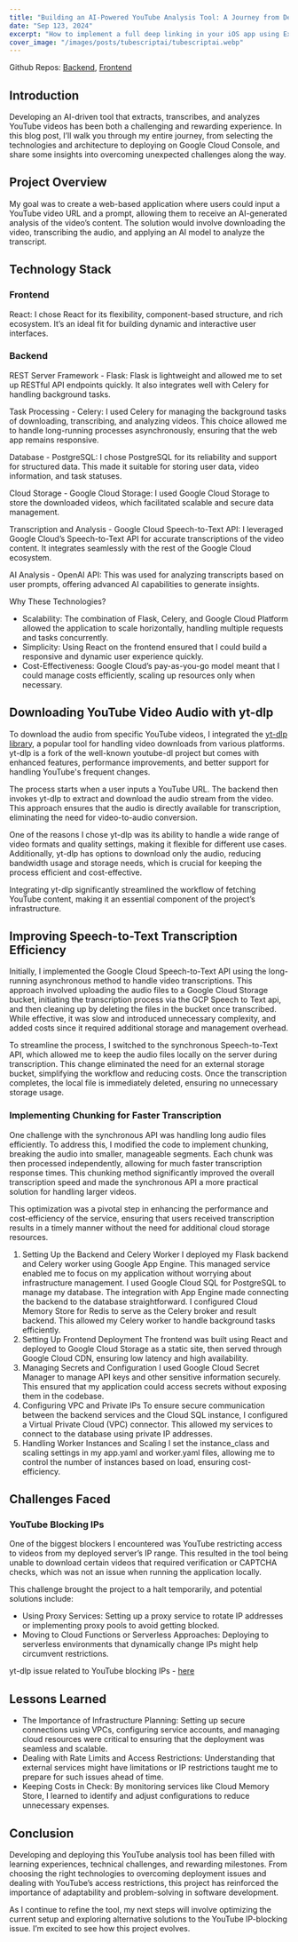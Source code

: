 ```yaml
---
title: "Building an AI-Powered YouTube Analysis Tool: A Journey from Development to Deployment"
date: "Sep 123, 2024"
excerpt: "How to implement a full deep linking in your iOS app using Expo and Firebase."
cover_image: "/images/posts/tubescriptai/tubescriptai.webp"
---
```


Github Repos: [Backend](https://github.com/CodeJonesW/tubeScriptAiServer), [Frontend](https://github.com/CodeJonesW/tubeScriptAiWebApp)

## Introduction

Developing an AI-driven tool that extracts, transcribes, and analyzes YouTube videos has been both a challenging and rewarding experience. In this blog post, I’ll walk you through my entire journey, from selecting the technologies and architecture to deploying on Google Cloud Console, and share some insights into overcoming unexpected challenges along the way.

## Project Overview

My goal was to create a web-based application where users could input a YouTube video URL and a prompt, allowing them to receive an AI-generated analysis of the video’s content. The solution would involve downloading the video, transcribing the audio, and applying an AI model to analyze the transcript.

## Technology Stack

### Frontend

React: I chose React for its flexibility, component-based structure, and rich ecosystem. It’s an ideal fit for building dynamic and interactive user interfaces.

### Backend

REST Server Framework - Flask: Flask is lightweight and allowed me to set up RESTful API endpoints quickly. It also integrates well with Celery for handling background tasks.

Task Processing - Celery: I used Celery for managing the background tasks of downloading, transcribing, and analyzing videos. This choice allowed me to handle long-running processes asynchronously, ensuring that the web app remains responsive.

Database - PostgreSQL: I chose PostgreSQL for its reliability and support for structured data. This made it suitable for storing user data, video information, and task statuses.

Cloud Storage - Google Cloud Storage: I used Google Cloud Storage to store the downloaded videos, which facilitated scalable and secure data management.

Transcription and Analysis - Google Cloud Speech-to-Text API: I leveraged Google Cloud’s Speech-to-Text API for accurate transcriptions of the video content. It integrates seamlessly with the rest of the Google Cloud ecosystem.

AI Analysis - OpenAI API: This was used for analyzing transcripts based on user prompts, offering advanced AI capabilities to generate insights.

Why These Technologies?

- Scalability: The combination of Flask, Celery, and Google Cloud Platform allowed the application to scale horizontally, handling multiple requests and tasks concurrently.
- Simplicity: Using React on the frontend ensured that I could build a responsive and dynamic user experience quickly.
- Cost-Effectiveness: Google Cloud’s pay-as-you-go model meant that I could manage costs efficiently, scaling up resources only when necessary.

## Downloading YouTube Video Audio with yt-dlp

To download the audio from specific YouTube videos, I integrated the [yt-dlp library](https://github.com/yt-dlp/yt-dlp), a popular tool for handling video downloads from various platforms. yt-dlp is a fork of the well-known youtube-dl project but comes with enhanced features, performance improvements, and better support for handling YouTube's frequent changes.

The process starts when a user inputs a YouTube URL. The backend then invokes yt-dlp to extract and download the audio stream from the video. This approach ensures that the audio is directly available for transcription, eliminating the need for video-to-audio conversion.

One of the reasons I chose yt-dlp was its ability to handle a wide range of video formats and quality settings, making it flexible for different use cases. Additionally, yt-dlp has options to download only the audio, reducing bandwidth usage and storage needs, which is crucial for keeping the process efficient and cost-effective.

Integrating yt-dlp significantly streamlined the workflow of fetching YouTube content, making it an essential component of the project’s infrastructure.

## Improving Speech-to-Text Transcription Efficiency

Initially, I implemented the Google Cloud Speech-to-Text API using the long-running asynchronous method to handle video transcriptions. This approach involved uploading the audio files to a Google Cloud Storage bucket, initiating the transcription process via the GCP Speech to Text api, and then cleaning up by deleting the files in the bucket once transcribed. While effective, it was slow and introduced unnecessary complexity, and added costs since it required additional storage and management overhead.

To streamline the process, I switched to the synchronous Speech-to-Text API, which allowed me to keep the audio files locally on the server during transcription. This change eliminated the need for an external storage bucket, simplifying the workflow and reducing costs. Once the transcription completes, the local file is immediately deleted, ensuring no unnecessary storage usage.

### Implementing Chunking for Faster Transcription

One challenge with the synchronous API was handling long audio files efficiently. To address this, I modified the code to implement chunking, breaking the audio into smaller, manageable segments. Each chunk was then processed independently, allowing for much faster transcription response times. This chunking method significantly improved the overall transcription speed and made the synchronous API a more practical solution for handling larger videos.

This optimization was a pivotal step in enhancing the performance and cost-efficiency of the service, ensuring that users received transcription results in a timely manner without the need for additional cloud storage resources.

1. Setting Up the Backend and Celery Worker
   I deployed my Flask backend and Celery worker using Google App Engine. This managed service enabled me to focus on my application without worrying about infrastructure management.
   I used Google Cloud SQL for PostgreSQL to manage my database. The integration with App Engine made connecting the backend to the database straightforward.
   I configured Cloud Memory Store for Redis to serve as the Celery broker and result backend. This allowed my Celery worker to handle background tasks efficiently.
2. Setting Up Frontend Deployment
   The frontend was built using React and deployed to Google Cloud Storage as a static site, then served through Google Cloud CDN, ensuring low latency and high availability.
3. Managing Secrets and Configuration
   I used Google Cloud Secret Manager to manage API keys and other sensitive information securely. This ensured that my application could access secrets without exposing them in the codebase.
4. Configuring VPC and Private IPs
   To ensure secure communication between the backend services and the Cloud SQL instance, I configured a Virtual Private Cloud (VPC) connector. This allowed my services to connect to the database using private IP addresses.
5. Handling Worker Instances and Scaling
   I set the instance_class and scaling settings in my app.yaml and worker.yaml files, allowing me to control the number of instances based on load, ensuring cost-efficiency.

## Challenges Faced

### YouTube Blocking IPs

One of the biggest blockers I encountered was YouTube restricting access to videos from my deployed server’s IP range. This resulted in the tool being unable to download certain videos that required verification or CAPTCHA checks, which was not an issue when running the application locally.

This challenge brought the project to a halt temporarily, and potential solutions include:

- Using Proxy Services: Setting up a proxy service to rotate IP addresses or implementing proxy pools to avoid getting blocked.
- Moving to Cloud Functions or Serverless Approaches: Deploying to serverless environments that dynamically change IPs might help circumvent restrictions.

yt-dlp issue related to YouTube blocking IPs - [here](https://github.com/yt-dlp/yt-dlp/issues/10085)

## Lessons Learned

- The Importance of Infrastructure Planning: Setting up secure connections using VPCs, configuring service accounts, and managing cloud resources were critical to ensuring that the deployment was seamless and scalable.
- Dealing with Rate Limits and Access Restrictions: Understanding that external services might have limitations or IP restrictions taught me to prepare for such issues ahead of time.
- Keeping Costs in Check: By monitoring services like Cloud Memory Store, I learned to identify and adjust configurations to reduce unnecessary expenses.

## Conclusion

Developing and deploying this YouTube analysis tool has been filled with learning experiences, technical challenges, and rewarding milestones. From choosing the right technologies to overcoming deployment issues and dealing with YouTube’s access restrictions, this project has reinforced the importance of adaptability and problem-solving in software development.

As I continue to refine the tool, my next steps will involve optimizing the current setup and exploring alternative solutions to the YouTube IP-blocking issue. I’m excited to see how this project evolves.
